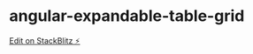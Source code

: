 # angular-expandable-table-grid

[Edit on StackBlitz ⚡️](https://stackblitz.com/edit/angular-expandable-table-grid)